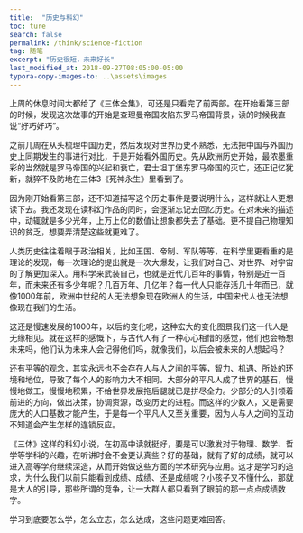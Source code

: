 ```yaml
---
title:  "历史与科幻"
toc: ture
search: false
permalink: /think/science-fiction
tag: 随笔
excerpt: "历史很短，未来好长"
last_modified_at: 2018-09-27T08:05:00-05:00
typora-copy-images-to: ..\assets\images
---
```


上周的休息时间大都给了《三体全集》，可还是只看完了前两部。在开始看第三部的时候，发现这次故事的开始是查理曼帝国攻陷东罗马帝国背景，读的时候我直说“好巧好巧”。

之前几周在从头梳理中国历史，然后发现对世界历史不熟悉，无法把中国与外国历史上同期发生的事进行对比，于是开始看外国历史。先从欧洲历史开始，最浓墨重彩的当然就是罗马帝国的兴起和衰亡，君士坦丁堡东罗马帝国的灭亡，还正记忆犹新，就猝不及防地在三体3《死神永生》里看到了。

因为刚开始看第三部，还不知道描写这个历史事件是要说明什么，这样就让人更想读下去。我还发现在读科幻作品的同时，会逐渐忘记去回忆历史。在对未来的描述中，动辄就是多少光年，上万上亿的数值让想象都失去了基础。更不提自己物理知识的贫乏，想要弄清楚这些就更难了。

人类历史往往着眼于政治相关，比如王国、帝制、军队等等，在科学里更看重的是理论的发现，每一次理论的提出就是一次大爆发，让我们对自己、对世界、对宇宙的了解更加深入。用科学来武装自己，也就是近代几百年的事情，特别是近一百年，而未来还有多少年呢？几百万年、几亿年？每一代人只能存活几十年而已，就像1000年前，欧洲中世纪的人无法想象现在欧洲人的生活，中国宋代人也无法想像现在我们的生活。

这还是慢速发展的1000年，以后的变化呢，这种宏大的变化图景我们这一代人是无缘相见。就在这样的感慨下，与古代人有了一种心心相惜的感觉，他们也会畅想未来吗，他们认为未来人会记得他们吗，就像我们，以后会被未来的人想起吗？

还有平等的观念，其实永远也不会存在人与人之间的平等，智力、机遇、所处的环境和地位，导致了每个人的影响力大不相同。大部分的平凡人成了世界的基石，慢慢地做工，慢慢地积累，不给世界发展拖后腿就已是拼尽全力。少部分的人引领着前进的方向，做出决策，协调资源，改变历史的进程。而这样的少数人，又是需要庞大的人口基数才能产生，于是每一个平凡人又至关重要，因为人与人之间的互动不知道会产生怎样的连锁反应。

《三体》这样的科幻小说，在初高中读就挺好，要是可以激发对于物理、数学、哲学等学科的兴趣，在听讲时会不会更认真些？好的基础，就有了好的成绩，就可以进入高等学府继续深造，从而开始做这些方面的学术研究与应用。这才是学习的追求，为什么我们以前只能看到成绩、成绩、还是成绩呢？小孩子又不懂什么，那就是大人的引导，那些所谓的竞争，让一大群人都只看到了眼前的那一点点成绩数字。

学习到底要怎么学，怎么立志，怎么达成，这些问题更难回答。



